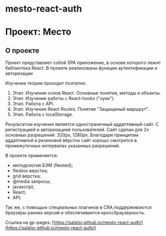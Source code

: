 # mesto-react-auth
# Проект: Место

## О проекте

Проект представляет собой SPA приложение, в основе которого лежит библиотека React. В проекте реализованы функции аутентификации и авторизации

Изучение теории проходит поэтапно.
1. Этап. Изучение основ React. Основные понятия, методы и объекты.
2. Этап. Изучение работы с React-hooks ("хуки").
3. Этап. Работа с API.
4. Этап. Изучение React Routes. Понятие "Защищеный маршрут".
5. Этап. Работа с localStorage.

Результатом изучения является одностраничный аддаптивный сайт. С регистрацией и авторизацией пользователей.
Сайт сделан для 2х основных разрешений: 320px, 1280px. Благодаря принципам аддаптивной и резиновой вёрсток сайт хорошо смотрится в промежуточных интервалах указанных разрешений.

В проекте применяется:
- методология БЭМ (Nested);
- flexbox верстка;
- grid верстка;
- @media запросы;
- javascript;
- React;
- API;

Так же, с помощью специальных плагинов в CRA,поддерживаются браузеры ранних версий и обеспечивается кроссбраузерность.

Ссылка на gp-pages: [https://salatsr.github.io/mesto-react-auth/](https://salatsr.github.io/mesto-react-auth/)

